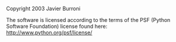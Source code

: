 Copyright 2003 Javier Burroni

The software is licensed according to the terms of the PSF (Python Software Foundation) license found here: http://www.python.org/psf/license/